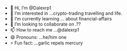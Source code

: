- 👋 Hi, I’m @Dalexrp1
- 👀 I’m interested in ...crypto-trading travelling and life.
- 🌱 I’m currently learning ... about financial-affairs 
- 💞️ I’m looking to collaborate on .??
- 📫 How to reach me ...@dalexrp1
- 😄 Pronouns: ...he/him one
- ⚡ Fun fact: ...garlic repels mercury 

<!---
Dalexrp1/Dalexrp1 is a ✨ special ✨ repository because its `README.md` (this file) appears on your GitHub profile.
You can click the Preview link to take a look at your changes.
--->
